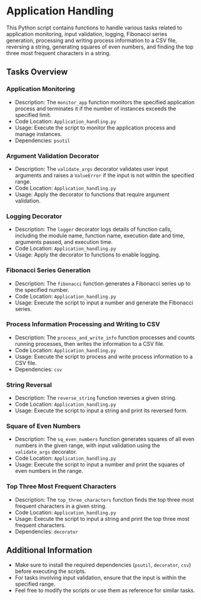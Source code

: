 # Application Handling

This Python script contains functions to handle various tasks related to application monitoring, input validation, logging, Fibonacci series generation, processing and writing process information to a CSV file, reversing a string, generating squares of even numbers, and finding the top three most frequent characters in a string.

## Tasks Overview

### Application Monitoring
- Description: The `monitor_app` function monitors the specified application process and terminates it if the number of instances exceeds the specified limit.
- Code Location: `Application_handling.py`
- Usage: Execute the script to monitor the application process and manage instances.
- Dependencies: `psutil`

### Argument Validation Decorator
- Description: The `validate_args` decorator validates user input arguments and raises a `ValueError` if the input is not within the specified range.
- Code Location: `Application_handling.py`
- Usage: Apply the decorator to functions that require argument validation.

### Logging Decorator
- Description: The `logger` decorator logs details of function calls, including the module name, function name, execution date and time, arguments passed, and execution time.
- Code Location: `Application_handling.py`
- Usage: Apply the decorator to functions to enable logging.

### Fibonacci Series Generation
- Description: The `fibonacci` function generates a Fibonacci series up to the specified number.
- Code Location: `Application_handling.py`
- Usage: Execute the script to input a number and generate the Fibonacci series.

### Process Information Processing and Writing to CSV
- Description: The `process_and_write_info` function processes and counts running processes, then writes the information to a CSV file.
- Code Location: `Application_handling.py`
- Usage: Execute the script to process and write process information to a CSV file.
- Dependencies: `csv`

### String Reversal
- Description: The `reverse_string` function reverses a given string.
- Code Location: `Application_handling.py`
- Usage: Execute the script to input a string and print its reversed form.

### Square of Even Numbers
- Description: The `sq_even_numbers` function generates squares of all even numbers in the given range, with input validation using the `validate_args` decorator.
- Code Location: `Application_handling.py`
- Usage: Execute the script to input a number and print the squares of even numbers in the range.

### Top Three Most Frequent Characters
- Description: The `top_three_characters` function finds the top three most frequent characters in a given string.
- Code Location: `Application_handling.py`
- Usage: Execute the script to input a string and print the top three most frequent characters.
- Dependencies: `decorator`

## Additional Information
- Make sure to install the required dependencies (`psutil`, `decorator`, `csv`) before executing the scripts.
- For tasks involving input validation, ensure that the input is within the specified range.
- Feel free to modify the scripts or use them as reference for similar tasks.

